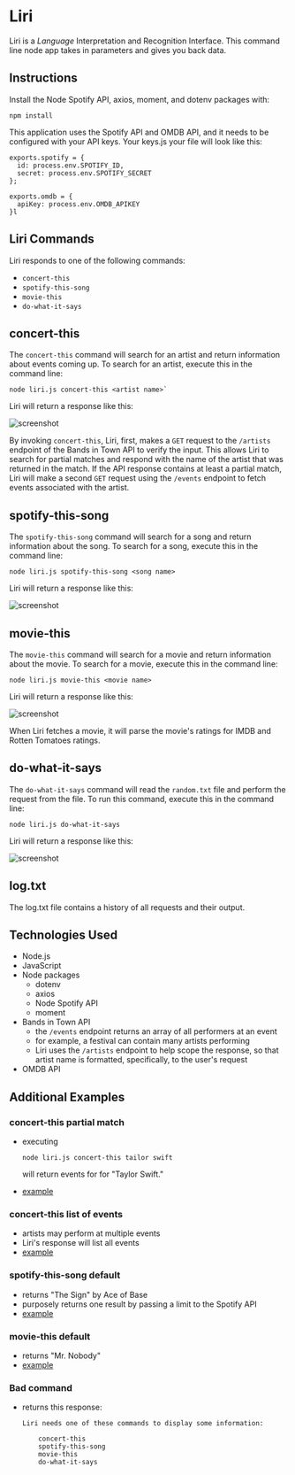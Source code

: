 # Liri

Liri is a _Language_ Interpretation and Recognition Interface. This command line node app takes in parameters and gives you back data.

## Instructions

Install the Node Spotify API, axios, moment, and dotenv packages with:

```
npm install
```

This application uses the Spotify API and OMDB API, and it needs to be configured with your API keys. Your keys.js your file will look like this:

```
exports.spotify = {
  id: process.env.SPOTIFY_ID,
  secret: process.env.SPOTIFY_SECRET
};

exports.omdb = {
  apiKey: process.env.OMDB_APIKEY
}l
```

## Liri Commands

Liri responds to one of the following commands:

* `concert-this`
* `spotify-this-song`
* `movie-this`
* `do-what-it-says`

## concert-this

The `concert-this` command will search for an artist and return information about events coming up. To search for an artist, execute this in the command line:

```
node liri.js concert-this <artist name>`
```

Liri will return a response like this:

![screenshot](examples/concert_this_taylor.png)

By invoking `concert-this`, Liri, first, makes a `GET` request to the `/artists` endpoint of the Bands in Town API to verify the input. This allows Liri to search for partial matches and respond with the name of the artist that was returned in the match. If the API response contains at least a partial match, Liri will make a second `GET` request using the `/events` endpoint to fetch events associated with the artist.

## spotify-this-song

The `spotify-this-song` command will search for a song and return information about the song. To search for a song, execute this in the command line:

`node liri.js spotify-this-song <song name>`

Liri will return a response like this:

![screenshot](examples/spotify_this_jlh.png)

## movie-this

The `movie-this` command will search for a movie and return information about the movie. To search for a movie, execute this in the command line:

`node liri.js movie-this <movie name>`

Liri will return a response like this:

![screenshot](examples/movie_this_endgame.png)

When Liri fetches a movie, it will parse the movie's ratings for IMDB and Rotten Tomatoes ratings.

## do-what-it-says

The `do-what-it-says` command will read the `random.txt` file and perform the request from the file. To run this command, execute this in the command line:

`node liri.js do-what-it-says`

Liri will return a response like this:

![screenshot](examples/do_what_it_says.png)

## log.txt

The log.txt file contains a history of all requests and their output. 

## Technologies Used

* Node.js
* JavaScript
* Node packages
    * dotenv
    * axios
    * Node Spotify API
    * moment
* Bands in Town API
    * the `/events` endpoint returns an array of all performers at an event
    * for example, a festival can contain many artists performing
    * Liri uses the `/artists` endpoint to help scope the response, so that artist name is formatted, specifically, to the user's request
* OMDB API

## Additional Examples

### concert-this partial match

* executing

    ```
    node liri.js concert-this tailor swift
    ```

    will return events for for "Taylor Swift."
* [example](examples/concert_this_tailor.gif) 

### concert-this list of events

* artists may perform at multiple events
* Liri's response will list all events
* [example](examples/concert_this_gcj.gif)

### spotify-this-song default

* returns "The Sign" by Ace of Base
* purposely returns one result by passing a limit to the Spotify API
* [example](examples/spotify_this_song.gif)

### movie-this default

* returns "Mr. Nobody"
* [example](examples/movie_this.gif)

### Bad command

* returns this response:

    ```
    Liri needs one of these commands to display some information:

        concert-this
        spotify-this-song
        movie-this
        do-what-it-says
    ```




